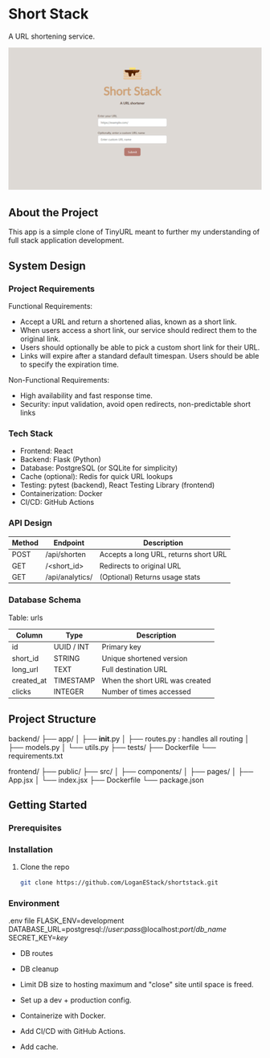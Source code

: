 <!-- INTRODUCTION -->
# Short Stack
A URL shortening service.

![Product Name Screen Shot][product-screenshot]


<!-- ABOUT -->
## About the Project
This app is a simple clone of TinyURL meant to further my understanding of full stack application development.

<!-- SYSTEM DESIGN -->
## System Design

### Project Requirements
Functional Requirements:
- Accept a URL and return a shortened alias, known as a short link.
- When users access a short link, our service should redirect them to the original link.
- Users should optionally be able to pick a custom short link for their URL.
- Links will expire after a standard default timespan. Users should be able to specify the expiration time.

Non-Functional Requirements:
- High availability and fast response time.
- Security: input validation, avoid open redirects, non-predictable short links

### Tech Stack
- Frontend: React
- Backend: Flask (Python)
- Database: PostgreSQL (or SQLite for simplicity)
- Cache (optional): Redis for quick URL lookups
- Testing: pytest (backend), React Testing Library (frontend)
- Containerization: Docker
- CI/CD: GitHub Actions

### API Design
Method  |   Endpoint            |	Description
--------|-----------------------|------------------------------
POST    |	/api/shorten        |	Accepts a long URL, returns short URL
GET     |	/<short_id>         |	Redirects to original URL
GET     |	/api/analytics/<id> |	(Optional) Returns usage stats

### Database Schema
Table: urls

Column	   |   Type	         |   Description
------------|-----------------|----------------------------------
id	         |   UUID / INT    |   Primary key
short_id	   |   STRING        |   Unique shortened version
long_url	   |   TEXT          |   Full destination URL
created_at	|   TIMESTAMP     |   When the short URL was created
clicks	   |   INTEGER       |   Number of times accessed


<!-- STRUCTURE -->
## Project Structure
backend/
├── app/
│   ├── __init__.py
│   ├── routes.py : handles all routing
│   ├── models.py
│   └── utils.py
├── tests/
├── Dockerfile
└── requirements.txt

frontend/
├── public/
├── src/
│   ├── components/
│   ├── pages/
│   ├── App.jsx
│   └── index.jsx
├── Dockerfile
└── package.json


<!-- GETTING STARTED -->
## Getting Started

### Prerequisites

### Installation
1. Clone the repo
   ```sh
   git clone https://github.com/LoganEStack/shortstack.git
   ```

### Environment
.env file
FLASK_ENV=development
DATABASE_URL=postgresql://*user*:*pass*@localhost:*port*/*db_name*
SECRET_KEY=*key*

<!-- MARKDOWN LINKS & IMAGES -->
[product-screenshot]: frontend/src/assets/product-screenshot.png


- DB routes
- DB cleanup
- Limit DB size to hosting maximum and "close" site until space is freed.

- Set up a dev + production config.
- Containerize with Docker.
- Add CI/CD with GitHub Actions.
- Add cache.